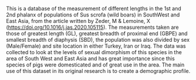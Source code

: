 This is a database of the measurement of different lengths in the 1st and 2nd phalanx of populations of Sus scrofa (wild boars) in SouthWest and East Asia, from the article written by Zeder, M & Lemoine, X (https://doi.org/10.1016/j.jas.2020.105115). The measurements taken are those of greatest length (GL), greatest breadth of proximal end (GBPE) and smallest breadth of diaphysis (SBD), the population was also divided by sex (Male/Female) and site location in either Turkey, Iran or Iraq. The data was collected to look at the levels of sexual dimorphism of this species in the area of South West and East Asia and has great importance since this species of pigs were domesticated and of great use in the area. The main use of this dataset in its original research is to create a demographic profile.
